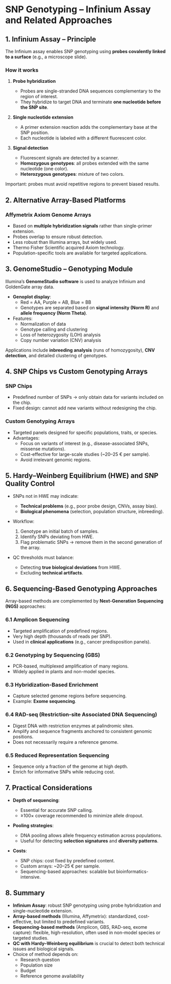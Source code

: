 # SNP Genotyping – Infinium Assay and Related Approaches

## 1. Infinium Assay – Principle

The Infinium assay enables SNP genotyping using **probes covalently linked to a surface** (e.g., a microscope slide).

### How it works
1. **Probe hybridization**  
   - Probes are single-stranded DNA sequences complementary to the region of interest.  
   - They hybridize to target DNA and terminate **one nucleotide before the SNP site**.  

2. **Single nucleotide extension**  
   - A primer extension reaction adds the complementary base at the SNP position.  
   - Each nucleotide is labeled with a different fluorescent color.  

3. **Signal detection**  
   - Fluorescent signals are detected by a scanner.  
   - **Homozygous genotypes**: all probes extended with the same nucleotide (one color).  
   - **Heterozygous genotypes**: mixture of two colors.  

Important: probes must avoid repetitive regions to prevent biased results.

## 2. Alternative Array-Based Platforms

### Affymetrix Axiom Genome Arrays
- Based on **multiple hybridization signals** rather than single-primer extension.  
- Probes overlap to ensure robust detection.  
- Less robust than Illumina arrays, but widely used.  
- Thermo Fisher Scientific acquired Axiom technology.  
- Population-specific tools are available for targeted applications.  

## 3. GenomeStudio – Genotyping Module

Illumina’s **GenomeStudio software** is used to analyze Infinium and GoldenGate array data.  

- **Genoplot display**:  
  - Red = AA, Purple = AB, Blue = BB  
  - Genotypes are separated based on **signal intensity (Norm R)** and **allele frequency (Norm Theta)**.  
- Features:  
  - Normalization of data  
  - Genotype calling and clustering  
  - Loss of heterozygosity (LOH) analysis  
  - Copy number variation (CNV) analysis  

Applications include **inbreeding analysis** (runs of homozygosity), **CNV detection**, and detailed clustering of genotypes.

## 4. SNP Chips vs Custom Genotyping Arrays

### SNP Chips
- Predefined number of SNPs → only obtain data for variants included on the chip.  
- Fixed design: cannot add new variants without redesigning the chip.  

### Custom Genotyping Arrays
- Targeted panels designed for specific populations, traits, or species.  
- Advantages:  
  - Focus on variants of interest (e.g., disease-associated SNPs, missense mutations).  
  - Cost-effective for large-scale studies (~20–25 € per sample).  
  - Avoid irrelevant genomic regions.  

## 5. Hardy–Weinberg Equilibrium (HWE) and SNP Quality Control

- SNPs not in HWE may indicate:  
  - **Technical problems** (e.g., poor probe design, CNVs, assay bias).  
  - **Biological phenomena** (selection, population structure, inbreeding).  

- Workflow:  
  1. Genotype an initial batch of samples.  
  2. Identify SNPs deviating from HWE.  
  3. Flag problematic SNPs → remove them in the second generation of the array.  

- QC thresholds must balance:  
  - Detecting **true biological deviations** from HWE.  
  - Excluding **technical artifacts**.  

## 6. Sequencing-Based Genotyping Approaches

Array-based methods are complemented by **Next-Generation Sequencing (NGS)** approaches:

### 6.1 Amplicon Sequencing
- Targeted amplification of predefined regions.  
- Very high depth (thousands of reads per SNP).  
- Used in **clinical applications** (e.g., cancer predisposition panels).  

### 6.2 Genotyping by Sequencing (GBS)
- PCR-based, multiplexed amplification of many regions.  
- Widely applied in plants and non-model species.  

### 6.3 Hybridization-Based Enrichment
- Capture selected genome regions before sequencing.  
- Example: **Exome sequencing**.  

### 6.4 RAD-seq (Restriction-site Associated DNA Sequencing)
- Digest DNA with restriction enzymes at palindromic sites.  
- Amplify and sequence fragments anchored to consistent genomic positions.  
- Does not necessarily require a reference genome.  

### 6.5 Reduced Representation Sequencing
- Sequence only a fraction of the genome at high depth.  
- Enrich for informative SNPs while reducing cost.  

## 7. Practical Considerations

- **Depth of sequencing**:  
  - Essential for accurate SNP calling.  
  - ≥100× coverage recommended to minimize allele dropout.  

- **Pooling strategies**:  
  - DNA pooling allows allele frequency estimation across populations.  
  - Useful for detecting **selection signatures** and **diversity patterns**.  

- **Costs**:  
  - SNP chips: cost fixed by predefined content.  
  - Custom arrays: ~20–25 € per sample.  
  - Sequencing-based approaches: scalable but bioinformatics-intensive.  

## 8. Summary

- **Infinium Assay**: robust SNP genotyping using probe hybridization and single-nucleotide extension.  
- **Array-based methods** (Illumina, Affymetrix): standardized, cost-effective, but limited to predefined variants.  
- **Sequencing-based methods** (Amplicon, GBS, RAD-seq, exome capture): flexible, high-resolution, often used in non-model species or targeted studies.  
- **QC with Hardy–Weinberg equilibrium** is crucial to detect both technical issues and biological signals.  
- Choice of method depends on:  
  - Research question  
  - Population size  
  - Budget  
  - Reference genome availability  
